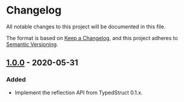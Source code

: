 # Changelog

All notable changes to this project will be documented in this file.

The format is based on [Keep a Changelog](https://keepachangelog.com/en/1.0.0/),
and this project adheres to [Semantic
Versioning](https://semver.org/spec/v2.0.0.html).

## [1.0.0] - 2020-05-31

### Added

* Implement the reflection API from TypedStruct 0.1.x.

[1.0.0]: https://github.com/ejpcmac/typed_struct_legacy_reflection/releases/tag/v1.0.0

